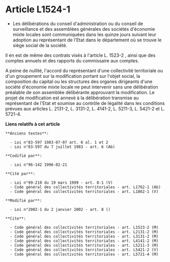 # Article L1524-1

- Les délibérations du conseil d'administration ou du conseil de surveillance et des assemblées générales des sociétés
d'économie mixte locales sont communiquées dans les quinze jours suivant leur adoption au représentant de l'Etat dans le
département où se trouve le siège social de la société.

Il en est de même des contrats visés à l'article L. 1523-2 , ainsi que des comptes annuels et des rapports du commissaire aux
comptes.

A peine de nullité, l'accord du représentant d'une collectivité territoriale ou d'un groupement sur la modification portant
sur l'objet social, la composition du capital ou les structures des organes dirigeants d'une société d'économie mixte locale
ne peut intervenir sans une délibération préalable de son assemblée délibérante approuvant la modification. Le projet de
modification est annexé à la délibération transmise au représentant de l'Etat et soumise au contrôle de légalité dans les
conditions prévues aux articles L. 2131-2, L. 3131-2, L. 4141-2, L. 5211-3, L. 5421-2 et L. 5721-4.

**Liens relatifs à cet article**

	**Anciens textes**:

	  - Loi n°83-597 1983-07-07 art. 6 al. 1 et 2
	  - Loi n°83-597 du 7 juillet 1983 - art. 6 (Ab)

	**Codifié par**:

	  - Loi n°96-142 1996-02-21

	**Cité par**:

	  - Loi n°99-210 du 19 mars 1999 - art. 8-1 (V)
	  - Code général des collectivités territoriales - art. L1762-1 (Ab)
	  - Code général des collectivités territoriales - art. L1862-1 (V)

	**Modifié par**:

	  - Loi n°2002-1 du 2 janvier 2002 - art. 8 ()

	**Cite**:

	  - Code général des collectivités territoriales - art. L1523-2 (M)
	  - Code général des collectivités territoriales - art. L2131-2 (M)
	  - Code général des collectivités territoriales - art. L3131-2 (M)
	  - Code général des collectivités territoriales - art. L4141-2 (M)
	  - Code général des collectivités territoriales - art. L5211-3 (M)
	  - Code général des collectivités territoriales - art. L5421-2 (V)
	  - Code général des collectivités territoriales - art. L5721-4 (M)

